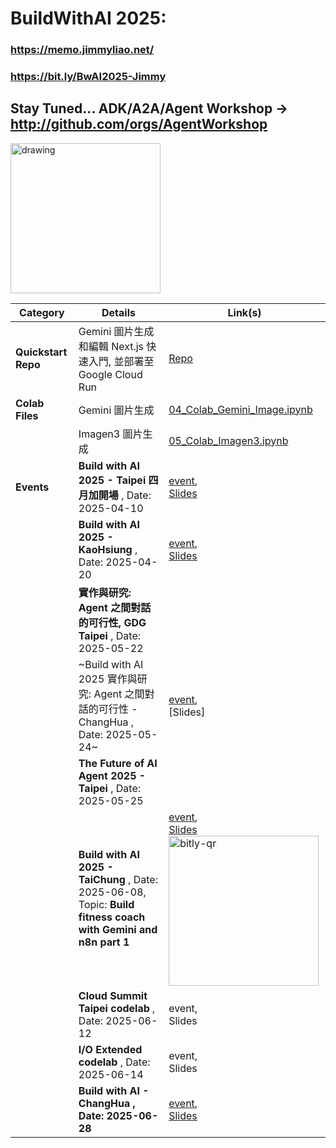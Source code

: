 # BuildWithAI 2025: 
### https://memo.jimmyliao.net/
### https://bit.ly/BwAI2025-Jimmy
## Stay Tuned... ADK/A2A/Agent Workshop -> http://github.com/orgs/AgentWorkshop

<img width="240" src="https://github.com/user-attachments/assets/c5549aa2-f7cc-44a4-a774-2983b5927fc7" alt="drawing" />

| Category                      | Details                                                                                                                               | Link(s)                                                                                                                                                                                             |
|-------------------------------|---------------------------------------------------------------------------------------------------------------------------------------|-----------------------------------------------------------------------------------------------------------------------------------------------------------------------------------------------------|
| **Quickstart Repo** | Gemini 圖片生成和編輯 Next.js 快速入門, 並部署至 Google Cloud Run | [Repo](https://github.com/jimmyliao/gemini-image-editing-nextjs-quickstart)   |
| **Colab Files** | Gemini 圖片生成  | [04_Colab_Gemini_Image.ipynb](https://github.com/jimmyliao/BwAI2025/blob/main/04_Colab_Gemini_Image.ipynb)                      |
|                 | Imagen3 圖片生成 | [05_Colab_Imagen3.ipynb](https://github.com/jimmyliao/BwAI2025/blob/main/05_Colab_Imagen3.ipynb)                                |
| **Events** | **Build with AI 2025 - Taipei 四月加開場** , Date: 2025-04-10 | [event](https://gdg.community.dev/e/m2bd5n/), <br/> [Slides](https://drive.google.com/file/d/1dozOz_GSxqmi2qXHXbGFPpyeV32rt1C0/view)    |
|            | **Build with AI 2025 - KaoHsiung** , Date: 2025-04-20        | [event](https://gdg.community.dev/events/details/google-gdg-kaohsiung-presents-build-with-ai-kaohsiung-2025-your-workshop-in-april/), <br/> [Slides](https://drive.google.com/file/d/1dozOz_GSxqmi2qXHXbGFPpyeV32rt1C0/view?usp=sharing) |
|            | **實作與研究: Agent 之間對話的可行性, GDG Taipei** , Date: 2025-05-22        |  |
|            | ~Build with AI 2025 實作與研究: Agent 之間對話的可行性 - ChangHua , Date: 2025-05-24~        | [event](https://gdg.community.dev/events/details/google-gdg-changhua-presents-build-with-ai-2025zhang-hua-chang-wu-yue-xiao-ju/), <br/> [Slides] |
|            | **The Future of AI Agent 2025 - Taipei** , Date: 2025-05-25        |  |
|            | **Build with AI 2025 - TaiChung** , Date: 2025-06-08, Topic: **Build fitness coach with Gemini and n8n part 1**        | [event](https://gdg.community.dev/e/mvqp5k/), <br/> [Slides](https://bit.ly/bwai0608) <img width="240" alt="bitly-qr" src="https://github.com/user-attachments/assets/fee8839e-88c6-4632-98c6-500208e8cd8d" /> | |
|            | **Cloud Summit Taipei codelab** , Date: 2025-06-12        | event, <br/> Slides | 
|            | **I/O Extended codelab** , Date: 2025-06-14        | event, <br/> Slides | 
|            | **Build with AI - ChangHua , Date: 2025-06-28**        | [event](https://gdg.community.dev/e/mbg6xu/), <br/> [Slides](https://bit.ly/bwai0628) |










